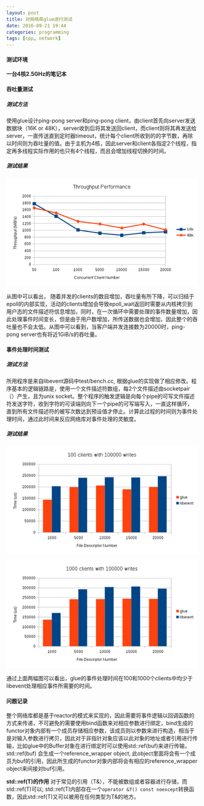 ```yaml
---
layout: post
title: 对网络库glue进行测试
date: 2016-09-21 19:44
categories: programming
tags: [cpp, network]
---
```


#### 测试环境

**一台4核2.5GHz的笔记本**

#### 吞吐量测试

##### 测试方法
使用glue设计ping-pong server和ping-pong client，由client首先向server发送数据块（16K or 48K），server收到后将其发送回client，而client则将其再发送给server，一直传送直到定时器timeout，统计每个client所收到的的字节数，再除以时间则为吞吐量的值。由于主机为4核，因此server和client各指定2个线程，指定再多线程实际作用的也只有4个线程，而且会增加线程切换的时间。

##### 测试结果

![throughput-performance](../_images/throughput-performance.bmp)

从图中可以看出， 随着并发的clients的数目增加，吞吐量有所下降，可以归结于epoll的内部实现，活动的clients增加会导致epoll_wait返回时需要从内核拷贝到用户态的文件描述符信息增加，同时，在一次循环中需要处理的事件数量增加，因此处理事件时间变长，但是由于用户数增加，所传送数据也会增加，因此整个的吞吐量也不会太低。从图中可以看到，当客户端并发连接数为20000时，ping-pong server也有将近1GiB/s的吞吐量。

#### 事件处理时间测试

##### 测试方法
所用程序是来自libevent源码中test/bench.cc, 根据glue的实现做了相应修改。程序基本的逻辑链路是，使用一个文件描述符数组，每2个文件描述由socketpair（）产生，且为unix socket。整个程序的触发逻辑是向每个pipe的可写文件描述符发送字符，收到字符的可读端则向下一个pipe的可写端写入，一直这样循环，直到所有文件描述符的被写次数达到预设值才停止。计算此过程的时间则为事件处理时间，通过此时间来反应网络库对事件处理的灵敏度。

##### 测试结果

![event-process-100-clients](../_images/event-process-100-clients.bmp)

![event-process-1000-clients](../_images/event-process-1000-clients.bmp)

通过上面两幅图可以看出，glue的事件处理时间在100和1000个clients中均少于libevent处理相应事件所需要的时间。

#### 问题记录

整个网络库都是基于reactor的模式来实现的，因此需要将事件逻辑以回调函数的方式来传递，不可避免的需要使用bind函数来对相应参数进行绑定，bind生成的functor对象内部有一个成员存储相应参数，该成员则以参数来进行构造，相当于是对输入参数进行拷贝，因此对于非指针对象应该以此对象的地址或者引用进行传输，比如glue中的Buffer对象在进行绑定时可以使用std::ref(buf)来进行传输，std::ref(buf) 会生成一个reference\_wrapper object, 此object里面将会有一个成员为buf的引用，因此所生成的functor对象内部将会有相应的reference\_wrapper object来间接对buf引用。

**std::ref(T)的作用** 对于常见的引用（T&），不能被数组或者容器进行存储，而std::ref(T)可以; std::ref(T)内部存在一个`operator &T() const noexcept`转换函数，因此std::ref(T)又可以被用在任何类型为T&的地方。
